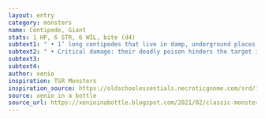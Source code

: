```yaml
---
layout: entry 
category: monsters
name: Centipede, Giant
stats: 1 HP, 6 STR, 6 WIL, bite (d4)
subtext1: " • 1’ long centipedes that live in damp, underground places."
subtext2: " • Critical damage: their deadly poison hinders the target incapacitated for up to 10 days (save STR once a day to recover)."
subtext3: 
subtext4: 
author: xenio
inspiration: TSR Monsters
inspiration_source: https://oldschoolessentials.necroticgnome.com/srd/index.php/Monster_Descriptions
source: xenio in a bottle
source_url: https://xenioinabottle.blogspot.com/2021/02/classic-monsters-for-cairnito-part-1.html
---
```

